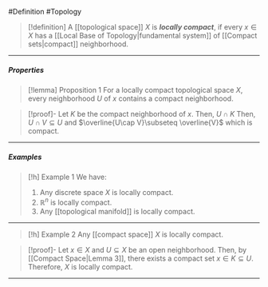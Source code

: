#Definition #Topology 

> [!definition]
> A [[topological space]] $X$ is ***locally compact***, if every $x\in X$ has a [[Local Base of Topology|fundamental system]] of [[Compact sets|compact]] neighborhood.
---
##### Properties
> [!lemma] Proposition 1
> For a locally compact topological space $X$, every neighborhood $U$ of $x$ contains a compact neighborhood.

> [!proof]-
> Let $K$ be the compact neighborhood of $x$. Then, $U\cap K$
> Then, $U\cap V\subseteq U$ and $\overline{U\cap V}\subseteq \overline{V}$ which is compact.
---
##### Examples
> [!h] Example 1
> We have: 
> 1. Any discrete space $X$ is locally compact.
> 2. $\mathbb{R}^n$ is locally compact.
> 3. Any [[topological manifold]] is locally compact.
---
> [!h] Example 2
> Any [[compact space]] $X$ is locally compact.

> [!proof]-
> Let $x\in X$ and $U\subseteq X$ be an open neighborhood. Then, by [[Compact Space|Lemma 3]], there exists a compact set $x\in K\subseteq U$. Therefore, $X$ is locally compact.
---